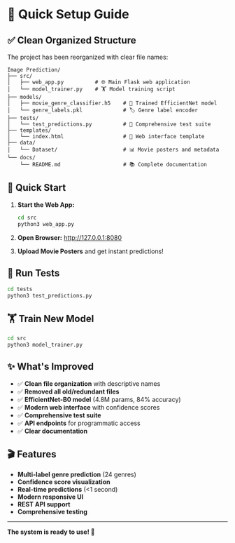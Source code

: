 # 🚀 Quick Setup Guide

## ✅ Clean Organized Structure

The project has been reorganized with clear file names:

```
Image Prediction/
├── src/
│   ├── web_app.py          # 🌐 Main Flask web application
│   └── model_trainer.py    # 🏋️ Model training script
├── models/
│   ├── movie_genre_classifier.h5    # 🧠 Trained EfficientNet model
│   └── genre_labels.pkl             # 🏷️ Genre label encoder
├── tests/
│   └── test_predictions.py          # 🧪 Comprehensive test suite
├── templates/
│   └── index.html                   # 🎨 Web interface template
├── data/
│   └── Dataset/                     # 📊 Movie posters and metadata
└── docs/
    └── README.md                    # 📚 Complete documentation
```

## 🎯 Quick Start

1. **Start the Web App:**
   ```bash
   cd src
   python3 web_app.py
   ```

2. **Open Browser:** http://127.0.0.1:8080

3. **Upload Movie Posters** and get instant predictions!

## 🧪 Run Tests

```bash
cd tests
python3 test_predictions.py
```

## 🏋️ Train New Model

```bash
cd src
python3 model_trainer.py
```

## ✨ What's Improved

- ✅ **Clean file organization** with descriptive names
- ✅ **Removed all old/redundant files**
- ✅ **EfficientNet-B0 model** (4.8M params, 84% accuracy)
- ✅ **Modern web interface** with confidence scores
- ✅ **Comprehensive test suite**
- ✅ **API endpoints** for programmatic access
- ✅ **Clear documentation**

## 🎬 Features

- **Multi-label genre prediction** (24 genres)
- **Confidence score visualization**
- **Real-time predictions** (<1 second)
- **Modern responsive UI**
- **REST API support**
- **Comprehensive testing**

---

**The system is ready to use! 🚀**